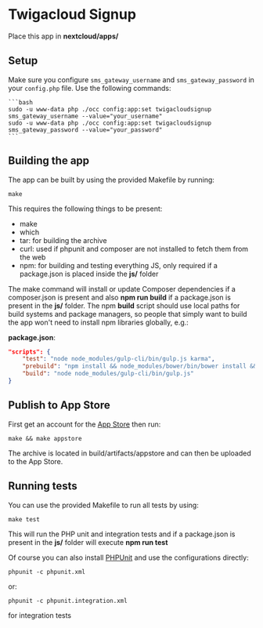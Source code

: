 <!--
SPDX-FileCopyrightText: Bruno Alfred <hello@brunoalfred.me>
SPDX-License-Identifier: CC0-1.0
-->

# Twigacloud Signup
Place this app in **nextcloud/apps/**

## Setup

Make sure you configure `sms_gateway_username` and `sms_gateway_password` in your `config.php` file.
Use the following commands:
    
    ```bash
    sudo -u www-data php ./occ config:app:set twigacloudsignup  sms_gateway_username --value="your_username"
    sudo -u www-data php ./occ config:app:set twigacloudsignup  sms_gateway_password --value="your_password"
    ```

## Building the app

The app can be built by using the provided Makefile by running:

    make

This requires the following things to be present:
* make
* which
* tar: for building the archive
* curl: used if phpunit and composer are not installed to fetch them from the web
* npm: for building and testing everything JS, only required if a package.json is placed inside the **js/** folder

The make command will install or update Composer dependencies if a composer.json is present and also **npm run build** if a package.json is present in the **js/** folder. The npm **build** script should use local paths for build systems and package managers, so people that simply want to build the app won't need to install npm libraries globally, e.g.:

**package.json**:
```json
"scripts": {
    "test": "node node_modules/gulp-cli/bin/gulp.js karma",
    "prebuild": "npm install && node_modules/bower/bin/bower install && node_modules/bower/bin/bower update",
    "build": "node node_modules/gulp-cli/bin/gulp.js"
}
```


## Publish to App Store

First get an account for the [App Store](http://apps.nextcloud.com/) then run:

    make && make appstore

The archive is located in build/artifacts/appstore and can then be uploaded to the App Store.

## Running tests
You can use the provided Makefile to run all tests by using:

    make test

This will run the PHP unit and integration tests and if a package.json is present in the **js/** folder will execute **npm run test**

Of course you can also install [PHPUnit](http://phpunit.de/getting-started.html) and use the configurations directly:

    phpunit -c phpunit.xml

or:

    phpunit -c phpunit.integration.xml

for integration tests
